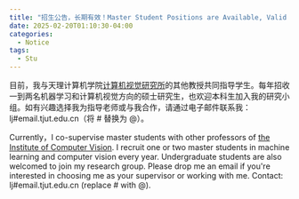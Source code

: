 ```yaml
---
title: "招生公告，长期有效！Master Student Positions are Available, Valid Indefinitely!"
date: 2025-02-20T01:10:30-04:00
categories:
  - Notice
tags:
  - Stu
---
```

目前，我与天理计算机学院[计算机视觉研究所](https://icv.tjut.edu.cn/index.htm)的其他教授共同指导学生。每年招收一到两名机器学习和计算机视觉方向的硕士研究生，也欢迎本科生加入我的研究小组。如有兴趣选择我为指导老师或与我合作，请通过电子邮件联系我：lj#email.tjut.edu.cn（将 # 替换为 @）。

Currently，I co-supervise master students with other professors of [the Institute of Computer Vision](https://icv.tjut.edu.cn/index.htm). I recruit one or two master students in machine learning and computer vision every year. Undergraduate students are also welcomed to join my research group.
Please drop me an email if you're interested in choosing me as your supervisor or working with me.
Contact: lj#email.tjut.edu.cn (replace # with @).
